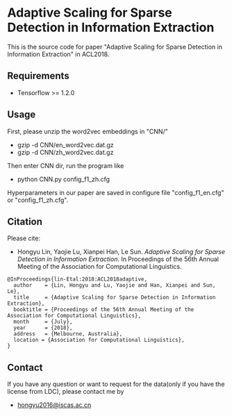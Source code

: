 # Adaptive Scaling for Sparse Detection in Information Extraction

This is the source code for paper "Adaptive Scaling for Sparse Detection in Information Extraction" in ACL2018.

## Requirements

* Tensorflow >= 1.2.0

## Usage
First, please unzip the word2vec embeddings in "CNN/"

* gzip -d CNN/en_word2vec.dat.gz
* gzip -d CNN/zh_word2vec.dat.gz

Then enter CNN dir, run the program like

* python CNN.py config_f1_zh.cfg

Hyperparameters in our paper are saved in configure file "config_f1_en.cfg" or "config_f1_zh.cfg".

## Citation
Please cite:
* Hongyu Lin, Yaojie Lu, Xianpei Han, Le Sun. *Adaptive Scaling for Sparse Detection in Information Extraction*. In Proceedings of the 56th Annual Meeting of the Association for Computational Linguistics.

```
@InProceedings{lin-Etal:2018:ACL2018adaptive,
  author    = {Lin, Hongyu and Lu, Yaojie and Han, Xianpei and Sun, Le},
  title     = {Adaptive Scaling for Sparse Detection in Information Extraction},
  booktitle = {Proceedings of the 56th Annual Meeting of the Association for Computational Linguistics},
  month     = {July},
  year      = {2018},
  address   = {Melbourne, Australia},
  location = {Association for Computational Linguistics},
}
```

## Contact
If you have any question or want to request for the data(only if you have the license from LDC), please contact me by
* hongyu2016@iscas.ac.cn
